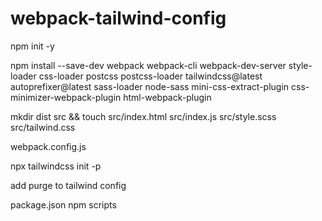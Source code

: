 # webpack-tailwind-config

npm init -y

npm install --save-dev webpack webpack-cli webpack-dev-server style-loader css-loader postcss postcss-loader tailwindcss@latest autoprefixer@latest sass-loader node-sass mini-css-extract-plugin css-minimizer-webpack-plugin html-webpack-plugin

mkdir dist src && touch src/index.html src/index.js src/style.scss src/tailwind.css

webpack.config.js

npx tailwindcss init -p

add purge to tailwind config

package.json npm scripts
